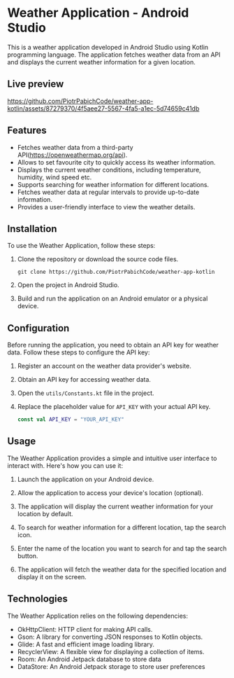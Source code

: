 # Weather Application - Android Studio

This is a weather application developed in Android Studio using Kotlin programming language. The application fetches weather data from an API and displays the current weather information for a given location.

## Live preview

https://github.com/PiotrPabichCode/weather-app-kotlin/assets/87279370/4f5aee27-5567-4fa5-a1ec-5d74659c41db

## Features

- Fetches weather data from a third-party API(https://openweathermap.org/api).
- Allows to set favourite city to quickly access its weather information.
- Displays the current weather conditions, including temperature, humidity, wind speed etc.
- Supports searching for weather information for different locations.
- Fetches weather data at regular intervals to provide up-to-date information.
- Provides a user-friendly interface to view the weather details.

## Installation

To use the Weather Application, follow these steps:

1. Clone the repository or download the source code files.

   ```shell
   git clone https://github.com/PiotrPabichCode/weather-app-kotlin
   ```

2. Open the project in Android Studio.
3. Build and run the application on an Android emulator or a physical device.

## Configuration

Before running the application, you need to obtain an API key for weather data. Follow these steps to configure the API key:

1. Register an account on the weather data provider's website.

2. Obtain an API key for accessing weather data.

3. Open the `utils/Constants.kt` file in the project.

4. Replace the placeholder value for `API_KEY` with your actual API key.

   ```kotlin
   const val API_KEY = "YOUR_API_KEY"
   ```

## Usage

The Weather Application provides a simple and intuitive user interface to interact with. Here's how you can use it:

1. Launch the application on your Android device.

2. Allow the application to access your device's location (optional).

3. The application will display the current weather information for your location by default.

4. To search for weather information for a different location, tap the search icon.

5. Enter the name of the location you want to search for and tap the search button.

6. The application will fetch the weather data for the specified location and display it on the screen.

## Technologies

The Weather Application relies on the following dependencies:

- OkHttpClient: HTTP client for making API calls.
- Gson: A library for converting JSON responses to Kotlin objects.
- Glide: A fast and efficient image loading library.
- RecyclerView: A flexible view for displaying a collection of items.
- Room: An Android Jetpack database to store data
- DataStore: An Android Jetpack storage to store user preferences
